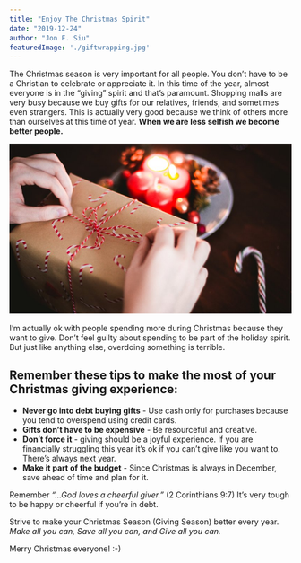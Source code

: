 ```yaml
---
title: "Enjoy The Christmas Spirit"
date: "2019-12-24"
author: "Jon F. Siu"
featuredImage: './giftwrapping.jpg'
---
```

The Christmas season is very important for all people.  You don’t have to be a Christian to celebrate or appreciate it.  In this time of the year, almost everyone is in the “giving” spirit and that’s paramount.  Shopping malls are very busy because we buy gifts for our relatives, friends, and sometimes even strangers.  This is actually very good because we think of others more than ourselves at this time of year.  **When we are less selfish we become better people.**

![giftwrapping](./giftwrapping.jpg)

I’m actually ok with people spending more during Christmas because they want to give.  Don’t feel guilty about spending to be part of the holiday spirit.  But just like anything else, overdoing something is terrible.

## Remember these tips to make the most of your Christmas giving experience:

* **Never go into debt buying gifts** - Use cash only for purchases because you tend to overspend using credit cards.
* **Gifts don’t have to be expensive** - Be resourceful and creative.
* **Don’t force it** - giving should be a joyful experience.  If you are financially struggling this year it’s ok if you can’t give like you want to.  There’s always next year.
* **Make it part of the budget** - Since Christmas is always in December, save ahead of time and plan for it.

Remember *“...God loves a cheerful giver.”* (2 Corinthians 9:7)
It’s very tough to be happy or cheerful if you’re in debt.

Strive to make your Christmas Season (Giving Season) better every year.
*Make all you can, Save all you can, and Give all you can.*

Merry Christmas everyone! :-)
